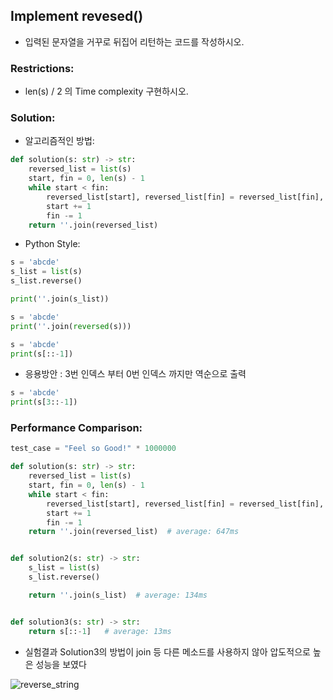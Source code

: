 ## Implement revesed()
* 입력된 문자열을 거꾸로 뒤집어 리턴하는 코드를 작성하시오.

### Restrictions:
* len(s) / 2 의 Time complexity 구현하시오.


### Solution:

* 알고리즘적인 방법:
```python
def solution(s: str) -> str:                                                                                
    reversed_list = list(s)                                                                                 
    start, fin = 0, len(s) - 1                                                                              
    while start < fin:                                                                                      
        reversed_list[start], reversed_list[fin] = reversed_list[fin], reversed_list[start]                 
        start += 1                                                                                          
        fin -= 1                                                                                            
    return ''.join(reversed_list)                                                                           
```

* Python Style:

```python
s = 'abcde'
s_list = list(s)
s_list.reverse()

print(''.join(s_list))
```

```python
s = 'abcde'
print(''.join(reversed(s)))
```

```python
s = 'abcde'
print(s[::-1])
```

* 응용방안 : 3번 인덱스 부터 0번 인덱스 까지만 역순으로 출력

```python
s = 'abcde'
print(s[3::-1])
```

### Performance Comparison:

```python
test_case = "Feel so Good!" * 1000000
```


```python
def solution(s: str) -> str:
    reversed_list = list(s)
    start, fin = 0, len(s) - 1
    while start < fin:
        reversed_list[start], reversed_list[fin] = reversed_list[fin], reversed_list[start]
        start += 1
        fin -= 1
    return ''.join(reversed_list)  # average: 647ms


def solution2(s: str) -> str:
    s_list = list(s)
    s_list.reverse()

    return ''.join(s_list)  # average: 134ms


def solution3(s: str) -> str:
    return s[::-1]   # average: 13ms
```

* 실험결과 Solution3의 방법이 join 등 다른 메소드를 사용하지 않아 압도적으로 높은 성능을 보였다

![reverse_string](https://user-images.githubusercontent.com/41291493/123187683-92be4e00-d4d5-11eb-9c16-f93c7ce1cabe.png)



